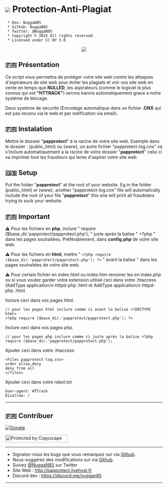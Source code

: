 # <img src ="https://camo.githubusercontent.com/fe2cb3af77c3290cd9437c142662cbd08bbbc027/687474703a2f2f696d6167652e6e6f656c736861636b2e636f6d2f66696368696572732f323031352f35312f313435303130333535302d736865696c642e706e67" /> Protection-Anti-Plagiat

```
 * Dev: NuggaN85
 * Github: NuggaN85
 * Twitter: @NuggaN85
 * Copyright © 2015 All rights reserved.
 * Licensed under CC BY 3.0
```
<div style="text-align:center"><img src ="https://camo.githubusercontent.com/8311875fd722ba69ded3fb1ffc0e9b60562b6024/687474703a2f2f696d6167652e6e6f656c736861636b2e636f6d2f66696368696572732f323031362f32322f313436343838363332362d70617070726f74656374323031362e6a7067" /></div>

## :fr: Présentation

Ce script vous permettra de protéger votre site web contre les attaques d'aspirateurs de site web pour éviter les plagiats et voir vos site web en vente en temps que <strong>NULLED</strong>, les aspirateurs (comme le logiciel le plus connus qui est <strong>"HTTRACK"</strong>) serons bannis automatiquement grace a notre systéme de blocage.

Deux systéme de sécurité (Encodage automatique dans un fichier <strong>.CNX</strong> qui est pas reconu via le web et par notification via email).

## :fr: Instalation

Mettre le dossier "<strong>papprotect</strong>" à la racine de votre site web. Exemple dans le dossier : (public_html) ou (www), un autre fichier "papprotect-log.cnx" va s'inclure automatiquement a la racine de votre dossier "<strong>papprotect</strong>" celui ci va imprimer tout les fraudeurs qui tente d'aspirer votre site web.

## :uk: Setup

Put the folder "<strong>papprotect</strong>" at the root of your website. Eg in the folder (public_html) or (www), another "papprotect-log.cnx" file will automatically include the root of your file "<strong>papprotect</strong>" this one will print all fraudsters trying to suck your website.

## :fr: Important

<strong>:warning:</strong>
Pour les fichiers en <strong>php</strong>, inclure " require ($base_dir.'papprotect/papprotect.php'); " juste après la balise " <?php " dans les pages souhaitées. Préférablement, dans <strong>config.php</strong> de votre site web.

<strong>:warning:</strong>
Pour les fichiers en <strong>html</strong>, mettre " ``` <?php require ($base_dir.'papprotect/papprotect.php'); ?> ``` " avant la balise " <!DOCTYPE html> dans les pages souhaitées de votre site web.

<strong>:warning:</strong>
Pour certain fichier en index.html ou index.htm renomer les en index.php ou si vous voulez garder votre extension utilisé ceci dans votre .htaccess (AddType application/x-httpd-php .html et AddType application/x-httpd-php .htm)

Inclure ceci dans vos pages html.
```
// pour les pages html inclure comme ci avant la balise <!DOCTYPE html>
<?php require ($base_dir.'papprotect/papprotect.php'); ?> 
```

Inclure ceci dans vos pages php.
```
// pour les pages php inclure comme ci juste après la balise <?php
require ($base_dir.'papprotect/papprotect.php'); 
```

Ajouter ceci dans votre .htaccess
```
<Files papprotect-log.cnx>
order allow,deny
deny from all
</files>
```

Ajouter ceci dans votre robot.txt
```
User-agent: HTTrack
Disallow: /
```

--------------------------------------------------------------------------------------------------------------------------------------

## :fr: Contribuer

[![Donate](https://img.shields.io/badge/paypal-donate-yellow.svg?style=flat)](https://www.paypal.me/LudovicRose)

<a target="_blank" href="http://www.copyscape.com/"><img src="http://banners.copyscape.com/img/copyscape-banner-white-200x25.png" width="200" height="25" border="0" alt="Protected by Copyscape" title="Protected by Copyscape Plagiarism Checker - Do not copy content from this page." /></a>

--------------------------------------------------------------------------------------------------------------------------------------

- Signalez-nous les bugs que vous remarquez sur via [Github](https://github.com/NuggaN85/Protection-Anti-Plagiat/issues/1).
- Nous-suggérez des modifications sur via [Github](https://github.com/NuggaN85/Protection-Anti-Plagiat/issues/2).
- Suivez [@NuggaN85](https://twitter.com/NuggaN85) sur Twitter
- Site Web : http://papprotect.livehost.fr
- Discord dev : https://discord.me/nuggan85

--------------------------------------------------------------------------------------------------------------------------------------
